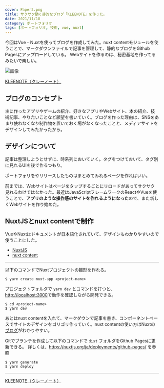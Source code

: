 ```yaml
---
cover: Paper2.png
title: サクサク動く静的なブログ「KLEENOTE」を作った。
date: 2021/11/18
category: ポートフォリオ
tags: [ポートフォリオ, 技術, vue, nuxt]
---
```


今回はVue・Nuxtを使ってブログを作成してみた。nuxt contentモジュールを使うことで、マークダウンファイルで記事を管理して、静的なブログをGithub Pagesにアップロードしている。
Webサイトを作るのは、秘密基地を作ってるみたいで楽しい。

![画像](/my-home/cover/webスクリーンショット.png)

[KLEENOTE（クレーノート）](https://shomaisshi.github.io/my-home/)

<!--more-->


## ブログのコンセプト

主に作ったアプリやゲームの紹介、好きなアプリやWebサイト、本の紹介、技術記事、やりたいことなど願望を書いていく。ブログを作った理由は、SNSをあまり使わなくなり制作物を置いておく場がなくなったことと、メディアサイトをデザインしてみたかったから。

## デザインについて

記事は整理しようとせずに、時系列においていく。タグをつけておいて、タグ別に見れるUIを後で作るつもり。

ポートフォリをやリリースしたものはまとめてみれるページを作ればいい。　

前までは、Webサイトはページをタップするごとにリロードがあってサクサク見れるわけではなかった。最近はJavaScriptフレームワークのReactやVueを使うことで、**アプリのような操作感のサイトを作れるようになった**ので、また新しくWebサイトを作り始めた。

## NuxtJSとnuxt contentで制作

VueやNuxtはドキュメントが日本語化されていて、デザインもわかりやすいので使うことにした。

- [NuxtJS](https://nuxtjs.org/ja/)
- [nuxt content](https://content.nuxtjs.org)

---


以下のコマンドでNuxtプロジェクトの雛形を作れる。

```
$ yarn create nuxt-app <project-name>
```

プロジェクトフォルダで `yarn dev` とコマンドを打つと、  
[http://localhost:3000](http://localhost:3000)で動作を確認しながら開発できる。

```
$ cd <project-name>
$ yarn dev
```

あとはnuxt contentを入れて、マークダウンで記事を書き、コンポーネントベースでサイトのデザインをゴリゴリ作っていく。nuxt contentの使い方はNuxtの[ブログ](https://nuxtjs.org/tutorials/creating-blog-with-nuxt-content/)がわかりやすい。

Gitでブランチを作成して以下のコマンドで `dist` フォルダをGithub Pagesに更新できる。
詳しくは、https://nuxtjs.org/ja/deployments/github-pages/ を参照

```
$ yarn generate
$ yarn deploy
```

---

[KLEENOTE（クレーノート）](https://shomaisshi.github.io/my-home/)